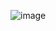 ![image](https://user-images.githubusercontent.com/70644164/200922161-8451efb7-f58f-411d-947c-8f978ae958d2.png)
